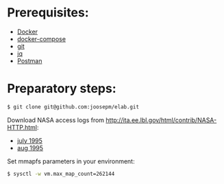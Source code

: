 # Prerequisites:
* [Docker](https://store.docker.com/search?type=edition&offering=community)
* [docker-compose](https://docs.docker.com/compose/install/)
* [git](https://git-scm.com/downloads)
* [jq](https://stedolan.github.io/jq/download/)
* [Postman](https://www.getpostman.com/apps)

# Preparatory steps:
```bash
$ git clone git@github.com:joosepm/elab.git
```
Download NASA access logs from  http://ita.ee.lbl.gov/html/contrib/NASA-HTTP.html:
- [july 1995][1]
- [aug 1995][2]

Set mmapfs parameters in your environment:
``` bash
$ sysctl -w vm.max_map_count=262144
```

[1]: ftp://ita.ee.lbl.gov/traces/NASA_access_log_Jul95.gz
[2]: ftp://ita.ee.lbl.gov/traces/NASA_access_log_Aug95.gz

